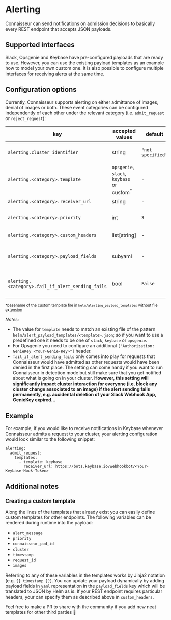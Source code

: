 # Alerting


Connaisseur can send notifications on admission decisions to basically every REST
endpoint that accepts JSON payloads.

## Supported interfaces

Slack, Opsgenie and Keybase have pre-configured payloads that are ready to use.
However, you can use the existing payload templates as an example how to model your
own custom one.
It is also possible to configure multiple interfaces for receiving
alerts at the same time.

## Configuration options

Currently, Connaisseur supports alerting on either admittance of images, denial of images or both. These event categories can be configured independently of each other under the relevant category (i.e. `admit_request` or `reject_request`):

| key                                                |  accepted values                                      | default           | required           | description                                                                                        |
| -------------------------------------------------- | ----------------------------------------------------  | ----------------- | ------------------ | -------------------------------------------------------------------------------------------------- |
| `alerting.cluster_identifier`                      | string                                                | `"not specified"` |                    | cluster identifier used in alert payload to distinguish between alerts from different clusters     |
| `alerting.<category>.template`                     | `opsgenie`, `slack`, `keybase` or custom<sup>*</sup>  | -                 | :heavy_check_mark: | specifies which file in `helm/alert_payload_templates/` to use as alert payload template           |
| `alerting.<category>.receiver_url`                 | string                                                | -                 | :heavy_check_mark: | url of alert-receiving endpoint                                                                    |
| `alerting.<category>.priority`                     | int                                                   | `3`               |                    | priority of alert (to enable fitting Connaisseur alerts into alerts from other sources)            |
| `alerting.<category>.custom_headers`               | list[string]                                          | -                 |                    | additional headers required by alert-receiving endpoint                                            |
| `alerting.<category>.payload_fields`               | subyaml                                               | -                 |                    | enables specifying additional (`yaml`) key-value pairs to be appended to alert payload (as `json`) |
| `alerting.<category>.fail_if_alert_sending_fails`  | bool                                                  | `False`           |                    | `True` will make Connaisseur deny images if the corresponding alert cannot be successfully sent    |

<sup>*basename of the custom template file in `helm/alerting_payload_templates` without file extension </sup>

_Notes_:

- The value for `template` needs to match an existing file of the pattern
`helm/alert_payload_templates/<template>.json`; so if you want to use a predefined
one it needs to be one of `slack`, `keybase` or `opsgenie`.
- For Opsgenie you need to configure an additional
  `["Authorization: GenieKey <Your-Genie-Key>"]` header.
- `fail_if_alert_sending_fails` only comes into play for requests that Connaisseur would have admitted as other requests would have been denied in the first place. The setting can come handy if you want to run Connaisseur in detection mode but still make sure that you get notified about what is going on in your cluster. **However, this setting will significantly impact cluster interaction for everyone (i.e. block any cluster change associated to an image) if the alert sending fails permanently, e.g. accidental deletion of your Slack Webhook App, GenieKey expired...**



## Example
For example, if you would like to receive notifications in Keybase whenever Connaisseur admits a request to your cluster, your alerting configuration would look similar to the following snippet:


```
alerting:
  admit_request:
    templates:
      - template: keybase
        receiver_url: https://bots.keybase.io/webhookbot/<Your-Keybase-Hook-Token>
```

## Additional notes

### Creating a custom template

Along the lines of the templates that already exist you can easily define
custom templates for other endpoints. The following variables can be rendered
during runtime into the payload:

- `alert_message`
- `priority`
- `connaisseur_pod_id`
- `cluster`
- `timestamp`
- `request_id`
- `images`

Referring to any of these variables in the templates works by Jinja2 notation
(e.g. `{{ timestamp }}`). You can update your payload dynamically by adding payload
fields in `yaml` representation in the `payload_fields` key which will be translated
to JSON by Helm as is. If your REST endpoint requires particular headers, your can
specify them as described above in `custom_headers`.

Feel free to make a PR to share with the community if you add new neat templates for other third parties :pray:

